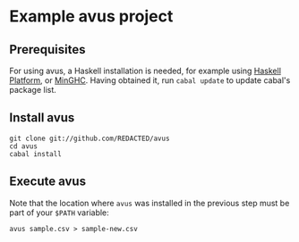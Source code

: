# Example avus project

## Prerequisites

For using avus, a Haskell installation is needed, for example using [Haskell Platform](https://www.haskell.org/platform/), or [MinGHC](https://github.com/fpco/minghc).
Having obtained it, run `cabal update` to update cabal's package list.

## Install avus

```
git clone git://github.com/REDACTED/avus
cd avus
cabal install
```

## Execute avus

Note that the location where `avus` was installed in the previous step must be part of your `$PATH` variable:

```
avus sample.csv > sample-new.csv
```

